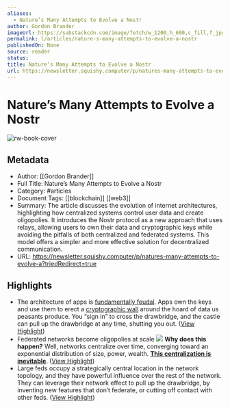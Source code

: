 ```yaml
---
aliases:
  - Nature’s Many Attempts to Evolve a Nostr
author: Gordon Brander
imageUrl: https://substackcdn.com/image/fetch/w_1200,h_600,c_fill,f_jpg,q_auto:good,fl_progressive:steep,g_auto/https%3A%2F%2Fsubstack-post-media.s3.amazonaws.com%2Fpublic%2Fimages%2Fd4ae2da3-3850-4334-aa53-dac34850e5d4_1500x1000.png
permalink: l/articles/nature-s-many-attempts-to-evolve-a-nostr
publishedOn: None
source: reader
status: 
title: Nature’s Many Attempts to Evolve a Nostr
url: https://newsletter.squishy.computer/p/natures-many-attempts-to-evolve-a?triedRedirect=true
---
```

# Nature’s Many Attempts to Evolve a Nostr

![rw-book-cover](https://substackcdn.com/image/fetch/w_1200,h_600,c_fill,f_jpg,q_auto:good,fl_progressive:steep,g_auto/https%3A%2F%2Fsubstack-post-media.s3.amazonaws.com%2Fpublic%2Fimages%2Fd4ae2da3-3850-4334-aa53-dac34850e5d4_1500x1000.png)

## Metadata

- Author: [[Gordon Brander]]
- Full Title: Nature’s Many Attempts to Evolve a Nostr
- Category: #articles
- Document Tags: [[blockchain]] [[web3]]
- Summary: The article discusses the evolution of internet architectures, highlighting how centralized systems control user data and create oligopolies. It introduces the Nostr protocol as a new approach that uses relays, allowing users to own their data and cryptographic keys while avoiding the pitfalls of both centralized and federated systems. This model offers a simpler and more effective solution for decentralized communication.
- URL: https://newsletter.squishy.computer/p/natures-many-attempts-to-evolve-a?triedRedirect=true

## Highlights

- The architecture of apps is [fundamentally feudal](https://newsletter.squishy.computer/p/web3). Apps own the keys and use them to erect a [cryptographic wall](https://developer.mozilla.org/en-US/docs/Web/Security/Same-origin_policy) around the hoard of data us peasants produce. You “sign in” to cross the drawbridge, and the castle can pull up the drawbridge at any time, shutting you out. ([View Highlight](https://read.readwise.io/read/01jdg1n7zqsmmd609r4j1d9afy))
- Federated networks become oligopolies at scale
  ![](https://substackcdn.com/image/fetch/w_1456,c_limit,f_auto,q_auto:good,fl_progressive:steep/https%3A%2F%2Fsubstack-post-media.s3.amazonaws.com%2Fpublic%2Fimages%2Fac85b772-5c53-4332-9cb8-a8ba588c8f76_1500x1161.png)
  **Why does this happen?** Well, networks centralize over time, converging toward an exponential distribution of size, power, wealth. **[This centralization is inevitable](https://newsletter.squishy.computer/p/centralization-is-inevitable)**. ([View Highlight](https://read.readwise.io/read/01jdg1q20gj6zra8cfbmbc48zr))
- Large feds occupy a strategically central location in the network topology, and they have powerful influence over the rest of the network. They can leverage their network effect to pull up the drawbridge, by inventing new features that don’t federate, or cutting off contact with other feds. ([View Highlight](https://read.readwise.io/read/01jdg1tj9vtdntkvdrnh6kyjam))
